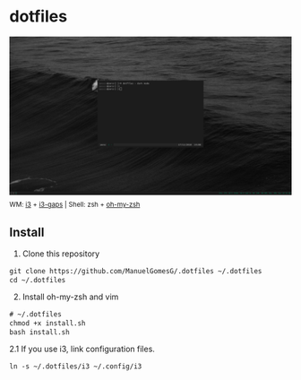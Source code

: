 # dotfiles


![screenshot](screenshots/Nov17-140851.png)
<sub>WM: [i3](https://i3wm.org/) + [i3-gaps](https://github.com/Airblader/i3) | Shell: zsh + [oh-my-zsh](https://github.com/robbyrussell/oh-my-zsh)</sub>

## Install

1. Clone this repository
```
git clone https://github.com/ManuelGomesG/.dotfiles ~/.dotfiles
cd ~/.dotfiles
```

2. Install oh-my-zsh and vim
```
# ~/.dotfiles
chmod +x install.sh
bash install.sh
```

2.1 If you use i3, link configuration files.
```
ln -s ~/.dotfiles/i3 ~/.config/i3
```
